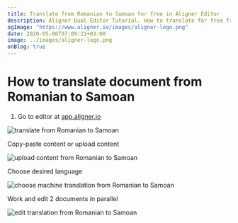 ```yaml
---
title: Translate from Romanian to Samoan for free in Aligner Editor
description: Aligner Dual Editor Tutorial. How to translate for free from Romanian to Samoan. Aligner is multilingual document management platform. 
ogImage: "https://www.aligner.io/images/aligner-logo.png"
date: 2020-05-06T07:09:21+03:00
image: ../images/aligner-logo.png
onBlog: true
---
```


# How to translate document from Romanian to Samoan

1. Go to editor at [app.aligner.io](https://app.aligner.io "Aligner App web page")

![translate from Romanian to Samoan](../aligner-blank-editor.png "translate from Romanian to Samoan")

Copy-paste content or upload content

![upload content from Romanian to Samoan](../aligner-uploaded-document.png "upload content from Romanian to Samoan")

Choose desired language

![choose machine translation from Romanian to Samoan](../aligner-language-dropdown.png "choose machine translation from Romanian to Samoan")

Work and edit 2 documents in parallel

![edit translation from Romanian to Samoan](../aligner-double-sitded-editor.png "edit translation from Romanian to Samoan")

